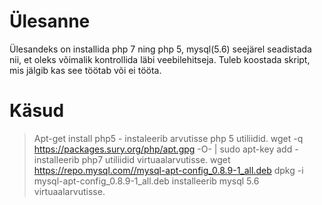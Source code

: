 # Ülesanne 
Ülesandeks on installida php 7 ning php 5, mysql(5.6) seejärel seadistada nii, et oleks võimalik kontrollida läbi veebilehitseja. Tuleb koostada skript, mis jälgib kas see töötab või ei tööta.
# Käsud
> Apt-get install php5 - instaleerib arvutisse php 5 utiliidid.
> wget -q https://packages.sury.org/php/apt.gpg -O- | sudo apt-key add - installeerib php7 utiliidid virtuaalarvutisse.
> wget https://repo.mysql.com//mysql-apt-config_0.8.9-1_all.deb
dpkg -i mysql-apt-config_0.8.9-1_all.deb installeerib mysql 5.6 virtuaalarvutisse.

